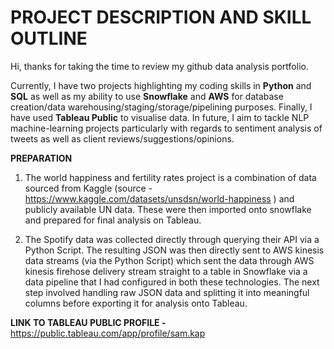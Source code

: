 # PROJECT DESCRIPTION AND SKILL OUTLINE

Hi, thanks for taking the time to review my github data analysis portfolio. 

Currently, I have two projects highlighting my coding skills in **Python** and **SQL** as well as my ability to use **Snowflake** and **AWS** for database creation/data  warehousing/staging/storage/pipelining purposes. Finally, I have used **Tableau Public** to visualise data. In future, I aim to tackle NLP machine-learning projects particularly with regards to sentiment analysis of tweets as well as client reviews/suggestions/opinions.

**PREPARATION**

1. The world happiness and fertility rates project is a combination of data sourced from Kaggle (source - https://www.kaggle.com/datasets/unsdsn/world-happiness ) and      publicly available UN data. These were then imported onto snowflake and prepared for final analysis on Tableau.

2. The Spotify data was collected directly through querying their API via a Python Script. The resulting JSON was then directly sent to AWS kinesis data streams (via the    Python Script) which sent the data through AWS kinesis firehose delivery stream straight to a table in Snowflake via a data pipeline that I had configured in both        these technologies. The next step involved handling raw JSON data and splitting it into meaningful columns before exporting it for analysis onto Tableau.


**LINK TO TABLEAU PUBLIC PROFILE -** https://public.tableau.com/app/profile/sam.kap
